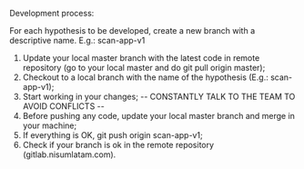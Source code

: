 Development process:

For each hypothesis to be developed, create a new branch with a descriptive name. E.g.: scan-app-v1

1. Update your local master branch with the latest code in remote repository (go to your local master and do git pull origin master);
2. Checkout to a local branch with the name of the hypothesis (E.g.: scan-app-v1);
3. Start working in your changes;
-- CONSTANTLY TALK TO THE TEAM TO AVOID CONFLICTS --
4. Before pushing any code, update your local master branch and merge in your machine;
5. If everything is OK, git push origin scan-app-v1;
6. Check if your branch is ok in the remote repository (gitlab.nisumlatam.com).
